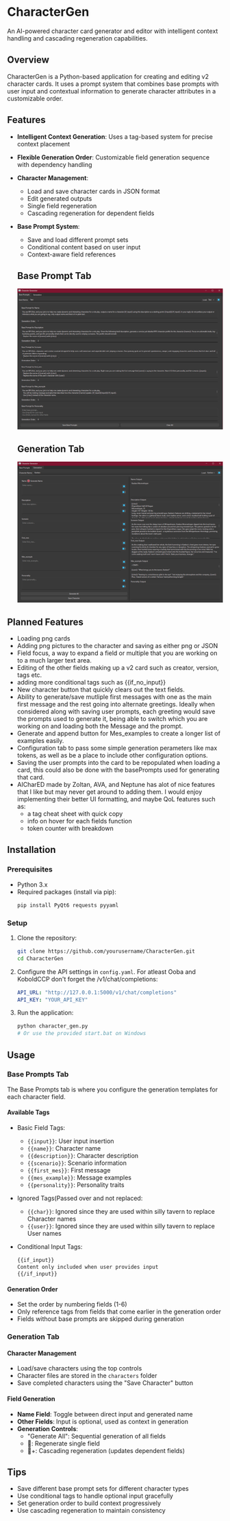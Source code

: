 # CharacterGen

An AI-powered character card generator and editor with intelligent context handling and cascading regeneration capabilities.

## Overview

CharacterGen is a Python-based application for creating and editing v2 character cards. It uses a prompt system that combines base prompts with user input and contextual information to generate character attributes in a customizable order.

## Features

- **Intelligent Context Generation**: Uses a tag-based system for precise context placement
- **Flexible Generation Order**: Customizable field generation sequence with dependency handling
- **Character Management**:
  - Load and save character cards in JSON format
  - Edit generated outputs
  - Single field regeneration
  - Cascading regeneration for dependent fields
- **Base Prompt System**:
  - Save and load different prompt sets
  - Conditional content based on user input
  - Context-aware field references
 
  ## Base Prompt Tab
  ![BasePrompts](/images/basePrompt.png)

   ## Generation Tab
  ![GenTab](/images/GenTab.png)

## Planned Features
  - Loading png cards
  - Adding png pictures to the character and saving as either png or JSON
  - Field focus, a way to expand a field or multiple that you are working on to a much larger text area.
  - Editing of the other fields making up a v2 card such as creator, version, tags etc.
  - adding more conditional tags such as {{if_no_input}}
  - New character button that quickly clears out the text fields.
  - Ability to generate/save mutliple first messages with one as the main first message and the rest going into alternate greetings. Ideally when considered along with saving user prompts, each greeting would save the prompts used to generate it, being able to switch which you are working on and loading both the Message and the prompt.
  - Generate and append button for Mes_examples to create a longer list of examples easily.
  - Configuration tab to pass some simple generation perameters like max tokens, as well as be a place to include other configuration options.
  - Saving the user prompts into the card to be repopulated when loading a card, this could also be done with the basePrompts used for generating that card.
  - AICharED made by Zoltan, AVA, and Neptune has alot of nice features that I like but may never get around to adding them. I would enjoy implementing their better UI formatting, and maybe QoL features such as:
    - a tag cheat sheet with quick copy
    - info on hover for each fields function
    - token counter with breakdown

## Installation


### Prerequisites
- Python 3.x
- Required packages (install via pip):
  ```bash
  pip install PyQt6 requests pyyaml
  ```

### Setup
1. Clone the repository:
   ```bash
   git clone https://github.com/yourusername/CharacterGen.git
   cd CharacterGen
   ```
2. Configure the API settings in `config.yaml`. For atleast Ooba and KoboldCCP don't forget the /v1/chat/completions:
   ```yaml
   API_URL: "http://127.0.0.1:5000/v1/chat/completions"
   API_KEY: "YOUR_API_KEY"
   ```
3. Run the application:
   ```bash
   python character_gen.py
   # Or use the provided start.bat on Windows
   ```

## Usage

### Base Prompts Tab

The Base Prompts tab is where you configure the generation templates for each character field.

#### Available Tags
- Basic Field Tags:
  - `{{input}}`: User input insertion
  - `{{name}}`: Character name
  - `{{description}}`: Character description
  - `{{scenario}}`: Scenario information
  - `{{first_mes}}`: First message
  - `{{mes_example}}`: Message examples
  - `{{personality}}`: Personality traits

- Ignored Tags(Passed over and not replaced:
  - `{{char}}`: Ignored since they are used within silly tavern to replace Character names
  - `{{user}}`: Ignored since they are used within silly tavern to replace User names
  
- Conditional Input Tags:
  ```
  {{if_input}}
  Content only included when user provides input
  {{/if_input}}
  ```

#### Generation Order
- Set the order by numbering fields (1-6)
- Only reference tags from fields that come earlier in the generation order
- Fields without base prompts are skipped during generation

### Generation Tab

#### Character Management
- Load/save characters using the top controls
- Character files are stored in the `characters` folder
- Save completed characters using the "Save Character" button

#### Field Generation
- **Name Field**: Toggle between direct input and generated name
- **Other Fields**: Input is optional, used as context in generation
- **Generation Controls**:
  - "Generate All": Sequential generation of all fields
  - 🔄: Regenerate single field
  - 🔄+: Cascading regeneration (updates dependent fields)

## Tips
- Save different base prompt sets for different character types
- Use conditional tags to handle optional input gracefully
- Set generation order to build context progressively
- Use cascading regeneration to maintain consistency



